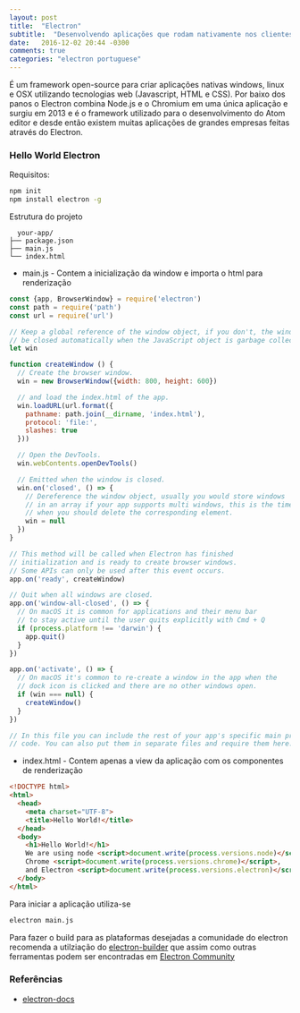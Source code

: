 ```yaml
---
layout: post
title:  "Electron"
subtitle:  "Desenvolvendo aplicações que rodam nativamente nos clientes utilizando tecnologias da web"
date:   2016-12-02 20:44 -0300
comments: true
categories: "electron portuguese"
---
```


É um framework open-source para criar aplicações nativas windows, linux e OSX utilizando tecnologias web (Javascript, HTML e CSS). Por baixo dos panos o Electron combina Node.js e o Chromium em uma única aplicação e surgiu em 2013 e é o framework utilizado para o desenvolvimento do Atom editor e desde então existem muitas aplicações de grandes empresas feitas através do Electron.


### Hello World Electron

Requisitos:

```bash
npm init
npm install electron -g
```

Estrutura do projeto

```
  your-app/
├── package.json
├── main.js
└── index.html
```

 - main.js - Contem a inicialização da window e importa o html para renderização


```javascript
const {app, BrowserWindow} = require('electron')
const path = require('path')
const url = require('url')

// Keep a global reference of the window object, if you don't, the window will
// be closed automatically when the JavaScript object is garbage collected.
let win

function createWindow () {
  // Create the browser window.
  win = new BrowserWindow({width: 800, height: 600})

  // and load the index.html of the app.
  win.loadURL(url.format({
    pathname: path.join(__dirname, 'index.html'),
    protocol: 'file:',
    slashes: true
  }))

  // Open the DevTools.
  win.webContents.openDevTools()

  // Emitted when the window is closed.
  win.on('closed', () => {
    // Dereference the window object, usually you would store windows
    // in an array if your app supports multi windows, this is the time
    // when you should delete the corresponding element.
    win = null
  })
}

// This method will be called when Electron has finished
// initialization and is ready to create browser windows.
// Some APIs can only be used after this event occurs.
app.on('ready', createWindow)

// Quit when all windows are closed.
app.on('window-all-closed', () => {
  // On macOS it is common for applications and their menu bar
  // to stay active until the user quits explicitly with Cmd + Q
  if (process.platform !== 'darwin') {
    app.quit()
  }
})

app.on('activate', () => {
  // On macOS it's common to re-create a window in the app when the
  // dock icon is clicked and there are no other windows open.
  if (win === null) {
    createWindow()
  }
})

// In this file you can include the rest of your app's specific main process
// code. You can also put them in separate files and require them here.
```

 - index.html - Contem apenas a view da aplicação com os componentes de renderização


```html
<!DOCTYPE html>
<html>
  <head>
    <meta charset="UTF-8">
    <title>Hello World!</title>
  </head>
  <body>
    <h1>Hello World!</h1>
    We are using node <script>document.write(process.versions.node)</script>,
    Chrome <script>document.write(process.versions.chrome)</script>,
    and Electron <script>document.write(process.versions.electron)</script>.
  </body>
</html>
```

Para iniciar a aplicação utiliza-se

```bash
electron main.js
```

Para fazer o build para as plataformas desejadas a comunidade do electron recomenda a utilziação do [electron-builder](https://github.com/electron-userland/electron-builder) que assim como outras ferramentas podem ser encontradas em [Electron Community](http://electron.atom.io/community/)

### Referências

 - [electron-docs](http://electron.atom.io/docs/)
